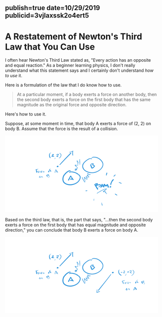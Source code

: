 publish=true
date=10/29/2019
publicid=3vjlaxssk2o4ert5
---
# A Restatement of Newton's Third Law that You Can Use

I often hear Newton's Third Law stated as, "Every action has an opposite and equal reaction." As a beginner learning physics, I don't really understand what this statement says and I certainly don't understand *how to use* it.

Here is a formulation of the law that I do know how to use.

>At a particular moment, if a body exerts a force on another body, then the second body exerts a force on the first body that has the same magnitude as the original force and opposite direction.

Here's how to use it.

Suppose, at some moment in time, that body A exerts a force of (2, 2) on body B. Assume that the force is the result of a collision.

<img src="../images/momentum1.png" />

Based on the third law, that is, the part that says, "...then the second body exerts a force on the first body that has equal magnitude and opposite direction," you can conclude that body B exerts a force on body A.

<img src="../images/momentum2.png" />